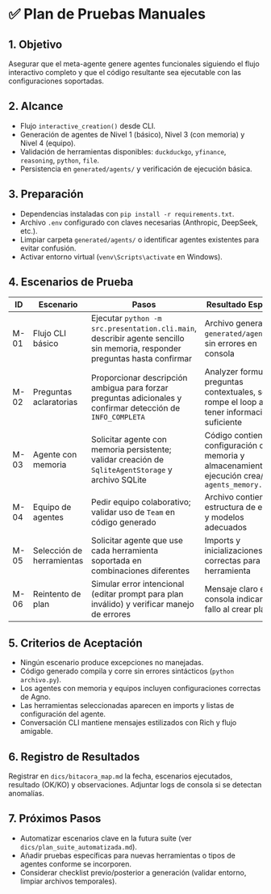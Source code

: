 # ✅ Plan de Pruebas Manuales

## 1. Objetivo

Asegurar que el meta-agente genere agentes funcionales siguiendo el flujo interactivo completo y que el código resultante sea ejecutable con las configuraciones soportadas.

## 2. Alcance

- Flujo `interactive_creation()` desde CLI.
- Generación de agentes de Nivel 1 (básico), Nivel 3 (con memoria) y Nivel 4 (equipo).
- Validación de herramientas disponibles: `duckduckgo`, `yfinance`, `reasoning`, `python`, `file`.
- Persistencia en `generated/agents/` y verificación de ejecución básica.

## 3. Preparación

- Dependencias instaladas con `pip install -r requirements.txt`.
- Archivo `.env` configurado con claves necesarias (Anthropic, DeepSeek, etc.).
- Limpiar carpeta `generated/agents/` o identificar agentes existentes para evitar confusión.
- Activar entorno virtual (`venv\Scripts\activate` en Windows).

## 4. Escenarios de Prueba

| ID | Escenario | Pasos | Resultado Esperado |
|----|-----------|-------|--------------------|
| M-01 | Flujo CLI básico | Ejecutar `python -m src.presentation.cli.main`, describir agente sencillo sin memoria, responder preguntas hasta confirmar | Archivo generado en `generated/agents/`, sin errores en consola |
| M-02 | Preguntas aclaratorias | Proporcionar descripción ambigua para forzar preguntas adicionales y confirmar detección de `INFO_COMPLETA` | Analyzer formula preguntas contextuales, se rompe el loop al tener información suficiente |
| M-03 | Agente con memoria | Solicitar agente con memoria persistente; validar creación de `SqliteAgentStorage` y archivo SQLite | Código contiene configuración de memoria y almacenamiento, ejecución crea/usa `agents_memory.sqlite` |
| M-04 | Equipo de agentes | Pedir equipo colaborativo; validar uso de `Team` en código generado | Archivo contiene estructura de equipo y modelos adecuados |
| M-05 | Selección de herramientas | Solicitar agente que use cada herramienta soportada en combinaciones diferentes | Imports y inicializaciones correctas para cada herramienta |
| M-06 | Reintento de plan | Simular error intencional (editar prompt para plan inválido) y verificar manejo de errores | Mensaje claro en consola indicando fallo al crear plan |

## 5. Criterios de Aceptación

- Ningún escenario produce excepciones no manejadas.
- Código generado compila y corre sin errores sintácticos (`python archivo.py`).
- Los agentes con memoria y equipos incluyen configuraciones correctas de Agno.
- Las herramientas seleccionadas aparecen en imports y listas de configuración del agente.
- Conversación CLI mantiene mensajes estilizados con Rich y flujo amigable.

## 6. Registro de Resultados

Registrar en `dics/bitacora_map.md` la fecha, escenarios ejecutados, resultado (OK/KO) y observaciones. Adjuntar logs de consola si se detectan anomalías.

## 7. Próximos Pasos

- Automatizar escenarios clave en la futura suite (ver `dics/plan_suite_automatizada.md`).
- Añadir pruebas específicas para nuevas herramientas o tipos de agentes conforme se incorporen.
- Considerar checklist previo/posterior a generación (validar entorno, limpiar archivos temporales).


